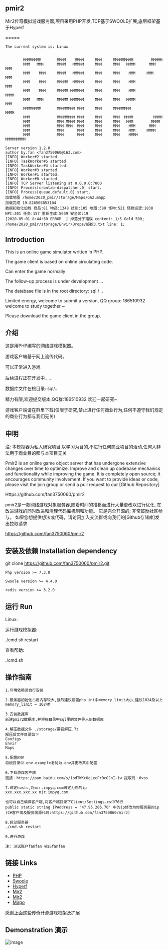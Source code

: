 ## pmir2

Mir2传奇模拟游戏服务器,项目采用PHP开发,TCP基于SWOOLE扩展,底层框架基于Hyperf

=====

~~~
The current system is: Linux


        MMMMMMMM       MMMM    MMMM     MMM     MMMMMMMMM        MMMMM
        MMM   MMM      MMMM   MMMMM     MMM     MMM   MMMM      MMM MMM
        MMM    MMM     MMMM   MMMMM     MMM     MMM    MMM     MMM   MMM
        MMM    MMM     MMMMM  MMMMM     MMM     MMM    MMM           MMM
        MMM    MMM     MMMMM MMMMMM     MMM     MMM    MMM          MMMM
        MMM   MMM      MMMMM MMMMMM     MMM     MMM   MMMM          MMM
        MMMMMMMM       MMMMMMMM MMM     MMM     MMMMMMMM           MMMM
        MMM            MMMMMMMM MMM     MMM     MMM  MMMM         MMMM
        MMM            MMM MMMM MMM     MMM     MMM   MMM        MMMM
        MMM            MMM MMM  MMM     MMM     MMM    MMM      MMM
        MMM            MMM      MMM     MMM     MMM    MMM     MMMM
        MMM            MMM      MMM     MMM     MMM    MMMM    MMMMMMMMM
            
Server version 1.2.0
author by.fan <fan3750060@163.com>
[INFO] Worker#2 started.
[INFO] TaskWorker#5 started.
[INFO] TaskWorker#4 started.
[INFO] Worker#3 started.
[INFO] Worker#1 started.
[INFO] Worker#0 started.
[INFO] TCP Server listening at 0.0.0.0:7000
[INFO] Process[crontab-dispatcher.0] start.
[INFO] Process[queue.default.0] start.
加载地图 /home/2020_pmir/storage/Maps/GA2.mapp
加载完成 19.826506853104
数据初始化加载 商品:81 物品:1348 技能:105 地图:389 怪物:521 怪物巡逻:1838 NPC:301 任务:157 重新生成:5639 安全区:19
[2020-05-01 8:44:50 ERROR  ] 掉落分子错误 content: ﻿1/5 Gold 500; /home/2020_pmir/storage/Envir/Drops/蝎蛇3.txt line: 1; 

~~~

## Introduction
This is an online game simulator written in PHP.

The game client is based on online circulating code.

Can enter the game normally

The follow-up process is under development ...

The database file is in the root directory: sql / ..

Limited energy, welcome to submit a version, QQ group: 186510932 welcome to study together ~

Please download the game client in the group.

## 介绍
这是用PHP编写的网络游戏模拟器。

游戏客户端基于网上流传代码。

可以正常进入游戏

后续进程正在开发中......

数据库文件在根目录: sql/..

精力有限,欢迎提交版本,QQ群:186510932 欢迎一起研究~

游戏客户端请在群里下载(仅限于研究,禁止进行任何商业行为,任何不遵守我们规定的商业行为都与我们无关)


## 申明
注: 本模拟器为私人研究项目,以学习为目的,不进行任何商业项目的活动,任何人非法用于商业目的都与本项目无关

Pmir2 is an online game object server that has undergone extensive changes over time to optimize.
Improve and clean up codebase mechanics and functionality while improving the game.
It is completely open source; it encourages community involvement.
If you want to provide ideas or code, please visit the join group or send a pull request to our [Github Repository]

Https://github.com/fan3750060/pmir2

pmir2是一款网络游戏对象服务器,随着时间的推移而进行大量更改以进行优化,
在改进游戏的同时改进和清理代码库机制和功能。
它是完全开源的; 非常鼓励社区参与。
如果您想提供想法或代码，请访问加入交流群或向我们的[Github存储库]发出拉取请求

https://github.com/fan3750060/pmir2

## 安装及依赖 Installation dependency

git clone https://github.com/fan3750060/pmir2.git

    Php version >= 7.3.0

    Swoole version >= 4.4.0

    redis version >= 3.2.0

## 运行 Run
Linux:

运行游戏模拟器:

./cmd.sh restart

查看帮助:

./cmd.sh


## 操作指南
    1.环境依赖请自行安装

    2.服务器初始化占用内存较大,强烈建议设置php.ini中memory_limit大小,建议1024及以上
    memory_limit = 1024M

    3.安装数据库
    新建pmir2数据库,并将根目录中sql里的文件导入到数据库

    4.解压数据文件 ./storage/需要解压.7z
    解压后文件目录如下
    Configs
    Envir
    Maps

    5.配置ENV
    将根目录中.env.example复制为.env并更改其中配置

    6.下载游戏客户端
    链接：https://pan.baidu.com/s/1odTWKcOgLecFrDcOJnI-1w 提取码：0vos 
    
    7.绑定hosts,将mir.impyq.com绑定为你的ip
    xxx.xxx.xxx.xx mir.impyq.com
    
    也可以自己编译客户端,将客户端目录下Client/Settings.cs中76行 
    public static string IPAddress = "47.95.206.70" 中的ip修改为你服务器的ip
    (C#客户端及服务端源代码:https://github.com/fan3750060/mir2)

    8.启动服务器
    ./cmd.sh restart

    9.进行游戏
    
    注: 测试账户fanfan 密码fanfan

## 链接 Links

* [PHP](https://www.php.net/)
* [Swoole](https://www.swoole.com/)
* [Hyperf](https://github.com/hyperf/hyperf)
* [Mir2](https://github.com/Suprcode/mir2)
* [Mir2](https://github.com/cjlaaa/mir2)
* [Mirgo](https://github.com/yenkeia/mirgo)

感谢上面这些传奇开源游戏框架及扩展

## Demonstration 演示

![image](https://pictureblog.oss-cn-beijing.aliyuncs.com/15886104475eb0458fb0b80%20(1).png)










  



